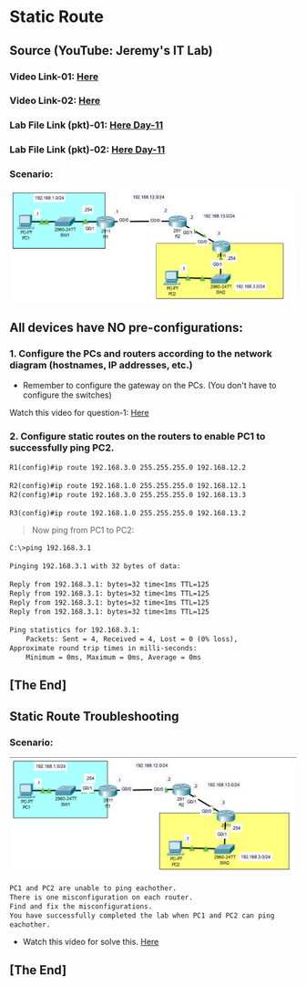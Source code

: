 # Static Route
## Source (YouTube: Jeremy's IT Lab)
### Video Link-01: [Here](https://youtu.be/XHxOtIav2k8?si=Cl1TpBjXHFpmgTE5)
### Video Link-02: [Here](https://youtu.be/3z8YGEVFTiA?si=mZcbS7s9CWpXbVvp)
### Lab File Link (pkt)-01: [Here Day-11](https://mega.nz/file/Xh4zQDIJ#1AzQZzon5TJ67Mzj0Ya_Cy5QZ3kim6R16YgL5zYpGB0)
### Lab File Link (pkt)-02: [Here Day-11](https://mega.nz/file/rl5jVRyA#18DfFzB-XzBEnnw_2J1wMqxtslYXSljbL0SmFh2pOxs)
### Scenario:
![](../images/sr1.PNG)

## **All devices have NO pre-configurations:**

### **1. Configure the PCs and routers according to the network diagram (hostnames, IP addresses, etc.)**
- Remember to configure the gateway on the PCs. (You don't have to configure the switches)

Watch this video for question-1: [Here](https://drive.google.com/file/d/1xY31CC0u5PBPCIo7sBLXjEYJgOkD7aeT/view?usp=sharing)


### **2. Configure static routes on the routers to enable PC1 to successfully ping PC2.**
```
R1(config)#ip route 192.168.3.0 255.255.255.0 192.168.12.2

R2(config)#ip route 192.168.1.0 255.255.255.0 192.168.12.1
R2(config)#ip route 192.168.3.0 255.255.255.0 192.168.13.3

R3(config)#ip route 192.168.1.0 255.255.255.0 192.168.13.2
```
> Now ping from PC1 to PC2:  
```
C:\>ping 192.168.3.1

Pinging 192.168.3.1 with 32 bytes of data:

Reply from 192.168.3.1: bytes=32 time<1ms TTL=125
Reply from 192.168.3.1: bytes=32 time<1ms TTL=125
Reply from 192.168.3.1: bytes=32 time<1ms TTL=125
Reply from 192.168.3.1: bytes=32 time<1ms TTL=125

Ping statistics for 192.168.3.1:
    Packets: Sent = 4, Received = 4, Lost = 0 (0% loss),
Approximate round trip times in milli-seconds:
    Minimum = 0ms, Maximum = 0ms, Average = 0ms
```
## **[The End]**

## **Static Route Troubleshooting**
### Scenario:
![](../images/sr2.PNG)
```
PC1 and PC2 are unable to ping eachother.
There is one misconfiguration on each router.
Find and fix the misconfigurations.
You have successfully completed the lab when PC1 and PC2 can ping eachother.
```
- Watch this video for solve this.  [Here](https://drive.google.com/file/d/1caCOJKz3a05fVI7vPnqR7X3IydpCe4NC/view?usp=sharing)
## **[The End]**